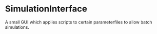 # SimulationInterface
A small GUI which applies scripts to certain parameterfiles to allow batch simulations.

